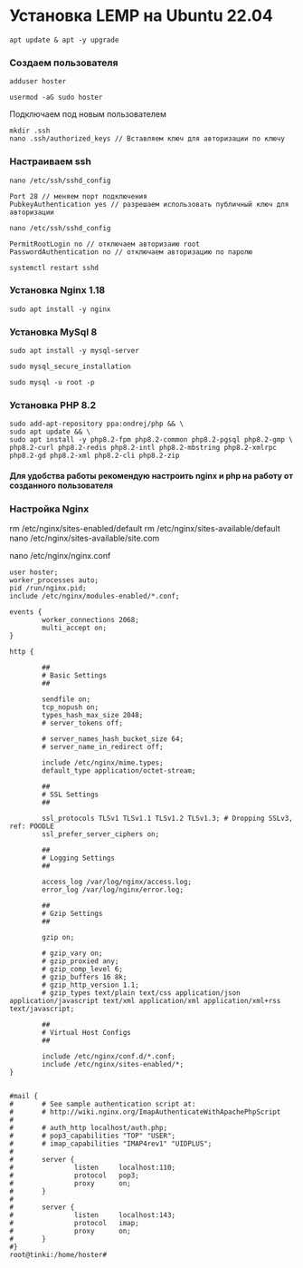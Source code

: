 # Установка LEMP на Ubuntu 22.04

```
apt update & apt -y upgrade
```
### Создаем пользователя
```
adduser hoster
```

```
usermod -aG sudo hoster
```
Подключаем под новым пользователем
```
mkdir .ssh
nano .ssh/authorized_keys // Вставляем ключ для авторизации по ключу
```

### Настраиваем ssh

```
nano /etc/ssh/sshd_config
```

```
Port 28 // меняем порт подключения
PubkeyAuthentication yes // разрешаем использовать публичный ключ для авторизации
```


```
nano /etc/ssh/sshd_config
```
```
PermitRootLogin no // отключаем авторизаию root
PasswordAuthentication no // отключаем авторизацию по паролю
```

```
systemctl restart sshd
```

### Установка Nginx 1.18

```
sudo apt install -y nginx
```

### Установка MySql 8

```
sudo apt install -y mysql-server
```

```
sudo mysql_secure_installation
```
```
sudo mysql -u root -p
```

### Установка PHP 8.2

```
sudo add-apt-repository ppa:ondrej/php && \
sudo apt update && \ 
sudo apt install -y php8.2-fpm php8.2-common php8.2-pgsql php8.2-gmp \
php8.2-curl php8.2-redis php8.2-intl php8.2-mbstring php8.2-xmlrpc php8.2-gd php8.2-xml php8.2-cli php8.2-zip
```

#### Для удобства работы рекомендую настроить nginx и php на работу от созданного пользователя

### Настройка Nginx

rm /etc/nginx/sites-enabled/default
rm /etc/nginx/sites-available/default
nano /etc/nginx/sites-available/site.com

nano /etc/nginx/nginx.conf
```nginx configuration
user hoster;
worker_processes auto;
pid /run/nginx.pid;
include /etc/nginx/modules-enabled/*.conf;

events {
        worker_connections 2068;
        multi_accept on;
}

http {

        ##
        # Basic Settings
        ##

        sendfile on;
        tcp_nopush on;
        types_hash_max_size 2048;
        # server_tokens off;

        # server_names_hash_bucket_size 64;
        # server_name_in_redirect off;

        include /etc/nginx/mime.types;
        default_type application/octet-stream;

        ##
        # SSL Settings
        ##

        ssl_protocols TLSv1 TLSv1.1 TLSv1.2 TLSv1.3; # Dropping SSLv3, ref: POODLE
        ssl_prefer_server_ciphers on;

        ##
        # Logging Settings
        ##

        access_log /var/log/nginx/access.log;
        error_log /var/log/nginx/error.log;

        ##
        # Gzip Settings
        ##

        gzip on;

        # gzip_vary on;
        # gzip_proxied any;
        # gzip_comp_level 6;
        # gzip_buffers 16 8k;
        # gzip_http_version 1.1;
        # gzip_types text/plain text/css application/json application/javascript text/xml application/xml application/xml+rss text/javascript;

        ##
        # Virtual Host Configs
        ##

        include /etc/nginx/conf.d/*.conf;
        include /etc/nginx/sites-enabled/*;
}


#mail {
#       # See sample authentication script at:
#       # http://wiki.nginx.org/ImapAuthenticateWithApachePhpScript
#
#       # auth_http localhost/auth.php;
#       # pop3_capabilities "TOP" "USER";
#       # imap_capabilities "IMAP4rev1" "UIDPLUS";
#
#       server {
#               listen     localhost:110;
#               protocol   pop3;
#               proxy      on;
#       }
#
#       server {
#               listen     localhost:143;
#               protocol   imap;
#               proxy      on;
#       }
#}
root@tinki:/home/hoster#

```
